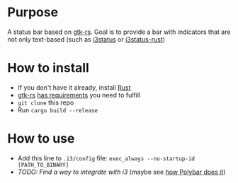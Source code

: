 # Purpose

A status bar based on [gtk-rs](http://gtk-rs.org/). Goal is to provide a bar with indicators that are not only 
text-based (such as [i3status](https://i3wm.org/i3status/) or [i3status-rust](https://github.com/greshake/i3status-rust))

# How to install

* If you don't have it already, install [Rust](https://www.rust-lang.org)
* [gtk-rs](http://gtk-rs.org/) [has requirements](http://gtk-rs.org/docs/requirements.html) you 
need to fulfill
* `git clone` this repo
* Run `cargo build --release`

# How to use

* Add this line to `.i3/config` file: `exec_always --no-startup-id [PATH_TO_BINARY]`
* _TODO: Find a way to integrate with i3_ (maybe see [how Polybar does it](https://github.com/jaagr/polybar/wiki))